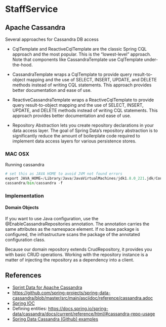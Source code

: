 # StaffService

## Apache Cassandra

Several approaches for Cassandra DB access
- CqlTemplate and ReactiveCqlTemplate are the classic Spring CQL approach and the most popular. This is the “lowest-level” approach. Note that components like CassandraTemplate use CqlTemplate under-the-hood.
- CassandraTemplate wraps a CqlTemplate to provide query result-to-object mapping and the use of SELECT, INSERT, UPDATE, and DELETE methods instead of writing CQL statements. This approach provides better documentation and ease of use.

- ReactiveCassandraTemplate wraps a ReactiveCqlTemplate to provide query result-to-object mapping and the use of SELECT, INSERT, UPDATE, and DELETE methods instead of writing CQL statements. This approach provides better documentation and ease of use.

- Repository Abstraction lets you create repository declarations in your data access layer. The goal of Spring Data’s repository abstraction is to significantly reduce the amount of boilerplate code required to implement data access layers for various persistence stores.

### MAC OSX
Running cassandra
```python
# set this as JAVA HOME to avoid JVM not found errors
export JAVA_HOME=/Library/Java/JavaVirtualMachines/jdk1.8.0_221.jdk/Contents/Home
cassandra/bin/cassandra -f
```

### Implementation
#### Domain Objects
If you want to use Java configuration, use the @EnableCassandraRepositories annotation. The annotation carries the same attributes as the namespace element. If no base package is configured, the infrastructure scans the package of the annotated configuration class.

Because our domain repository extends CrudRepository, it provides you with basic CRUD operations. Working with the repository instance is a matter of injecting the repository as a dependency into a client.


## References
- [Sprint Data for Apache Cassandra](https://docs.spring.io/spring-data/cassandra/docs/current/reference/html/#reference)
- https://github.com/spring-projects/spring-data-cassandra/blob/master/src/main/asciidoc/reference/cassandra.adoc
- [Spring IOC ](https://docs.spring.io/spring/docs/3.2.x/spring-framework-reference/html/beans.html)
- Defining entities: https://docs.spring.io/spring-data/cassandra/docs/current/reference/html/#cassandra-repo-usage
- [Spring Data Cassandra (Github) examples](https://github.com/spring-projects/spring-data-examples/tree/master/cassandra)